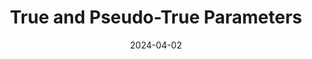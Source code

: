 ---
title: "True and Pseudo-True Parameters"
collection: publications
permalink: /publications/2024-04-02-pseudo-true-parameters
date: 2024-04-02
venue: 'Working Paper'
authors: Isaiah Andrews, Harvey Barnhard, Jacob Carlson
coauthors: Isaiah Andrews and Jacob Carlson
paperurl: 'https://economics.mit.edu/sites/default/files/2024-04/True%20and%20Pseudo-True%20Parameters.pdf'
include: 'yes'
---